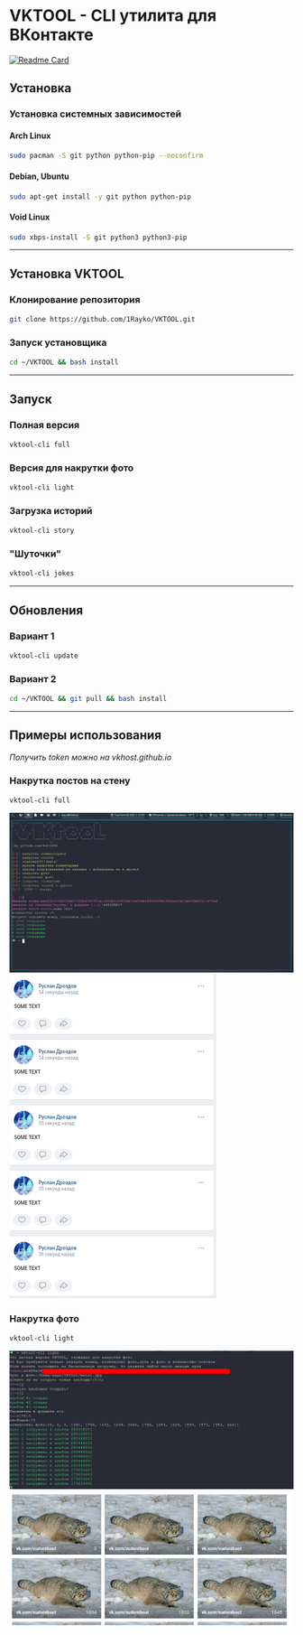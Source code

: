# VKTOOL - CLI утилита для ВКонтакте

[![Readme Card](https://github-readme-stats.vercel.app/api/pin/?username=1Rayko&repo=VKTOOL&show_icons=true&theme=dark)](https://github.com/kotik06/VKTOOL)

## Установка
### Установка системных зависимостей
#### Arch Linux
```bash
sudo pacman -S git python python-pip --noconfirm
```
#### Debian, Ubuntu
```bash
sudo apt-get install -y git python python-pip
```
#### Void Linux
```bash
sudo xbps-install -S git python3 python3-pip
```
---

## Установка VKTOOL
### Клонирование репозитория
```bash
git clone https://github.com/1Rayko/VKTOOL.git
```
### Запуск установщика
```bash
cd ~/VKTOOL && bash install
```
---

## Запуск
### Полная версия
```bash
vktool-cli full
```
### Версия для накрутки фото
```bash
vktool-cli light
```
### Загрузка историй
```bash 
vktool-cli story
```
### "Шуточки"
```bash
vktool-cli jokes
```
---
## Обновления
### Вариант 1
```bash
vktool-cli update
```
### Вариант 2 
```bash
cd ~/VKTOOL && git pull && bash install
```
---
## Примеры использования
*Получить token можно на vkhost.github.io*
### Накрутка постов на стену
```bash
vktool-cli full
```
![Alt text](https://github.com/1Rayko/VKTOOL/blob/master/img/5.png)
![Alt text](https://github.com/1Rayko/VKTOOL/blob/master/img/6.png)

### Накрутка фото
```bash
vktool-cli light
```
![Alt text](https://github.com/1Rayko/VKTOOL/blob/master/img/7.png)
![Alt text](https://github.com/1Rayko/VKTOOL/blob/master/img/8.png)








